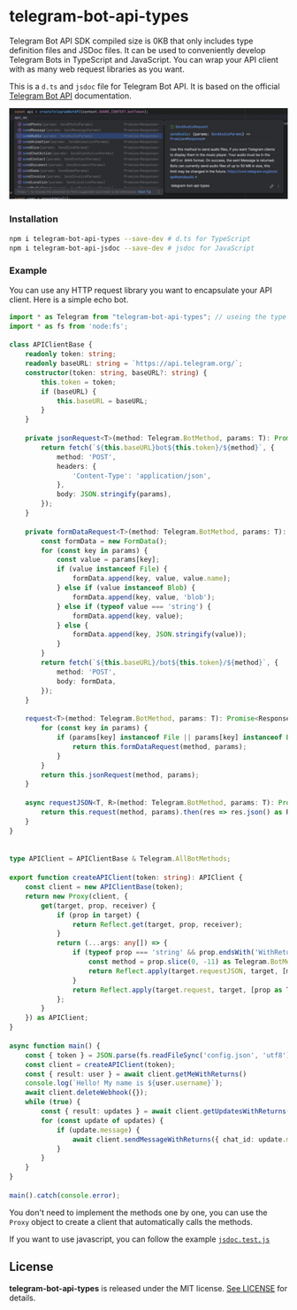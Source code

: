 # telegram-bot-api-types

Telegram Bot API SDK compiled size is 0KB that only includes type definition files and JSDoc files. It can be used to conveniently develop Telegram Bots in TypeScript and JavaScript. You can wrap your API client with as many web request libraries as you want.

This is a `d.ts` and `jsdoc` file for Telegram Bot API. It is based on the official [Telegram Bot API](https://core.telegram.org/bots/api) documentation. 


![](./preview.jpg)


### Installation

```sh
npm i telegram-bot-api-types --save-dev # d.ts for TypeScript
npm i telegram-bot-api-jsdoc --save-dev # jsdoc for JavaScript
```

### Example

You can use any HTTP request library you want to encapsulate your API client. Here is a simple echo bot.

```typescript
import * as Telegram from "telegram-bot-api-types"; // useing the type definitions with namespace
import * as fs from 'node:fs';

class APIClientBase {
    readonly token: string;
    readonly baseURL: string = `https://api.telegram.org/`;
    constructor(token: string, baseURL?: string) {
        this.token = token;
        if (baseURL) {
            this.baseURL = baseURL;
        }
    }

    private jsonRequest<T>(method: Telegram.BotMethod, params: T): Promise<Response> {
        return fetch(`${this.baseURL}bot${this.token}/${method}`, {
            method: 'POST',
            headers: {
                'Content-Type': 'application/json',
            },
            body: JSON.stringify(params),
        });
    }

    private formDataRequest<T>(method: Telegram.BotMethod, params: T): Promise<Response> {
        const formData = new FormData();
        for (const key in params) {
            const value = params[key];
            if (value instanceof File) {
                formData.append(key, value, value.name);
            } else if (value instanceof Blob) {
                formData.append(key, value, 'blob');
            } else if (typeof value === 'string') {
                formData.append(key, value);
            } else {
                formData.append(key, JSON.stringify(value));
            }
        }
        return fetch(`${this.baseURL}/bot${this.token}/${method}`, {
            method: 'POST',
            body: formData,
        });
    }

    request<T>(method: Telegram.BotMethod, params: T): Promise<Response> {
        for (const key in params) {
            if (params[key] instanceof File || params[key] instanceof Blob) {
                return this.formDataRequest(method, params);
            }
        }
        return this.jsonRequest(method, params);
    }

    async requestJSON<T, R>(method: Telegram.BotMethod, params: T): Promise<R> {
        return this.request(method, params).then(res => res.json() as R) 
    }
}


type APIClient = APIClientBase & Telegram.AllBotMethods;

export function createAPIClient(token: string): APIClient {
    const client = new APIClientBase(token);
    return new Proxy(client, {
        get(target, prop, receiver) {
            if (prop in target) {
                return Reflect.get(target, prop, receiver);
            }
            return (...args: any[]) => {
                if (typeof prop === 'string' && prop.endsWith('WithReturns')) {
                    const method = prop.slice(0, -11) as Telegram.BotMethod;
                    return Reflect.apply(target.requestJSON, target, [method, ...args]);
                }
                return Reflect.apply(target.request, target, [prop as Telegram.BotMethod, ...args]);
            };
        }
    }) as APIClient;
}

async function main() {
    const { token } = JSON.parse(fs.readFileSync('config.json', 'utf8'));
    const client = createAPIClient(token);
    const { result: user } = await client.getMeWithReturns()
    console.log(`Hello! My name is ${user.username}`);
    await client.deleteWebhook({});
    while (true) {
        const { result: updates } = await client.getUpdatesWithReturns({ offset: 0 });
        for (const update of updates) {
            if (update.message) {
                await client.sendMessageWithReturns({ chat_id: update.message.chat.id, text: update.message.text });
            }
        }
    }
}

main().catch(console.error);

```

You don't need to implement the methods one by one, you can use the `Proxy` object to create a client that automatically calls the methods.

If you want to use javascript, you can follow the example [`jsdoc.test.js`](test/jsdoc.test.js)

## License

**telegram-bot-api-types** is released under the MIT license. [See LICENSE](LICENSE) for details.